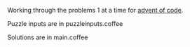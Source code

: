 Working through the problems 1 at a time for [advent of code](http://adventofcode.com).

Puzzle inputs are in puzzleinputs.coffee

Solutions are in main.coffee
